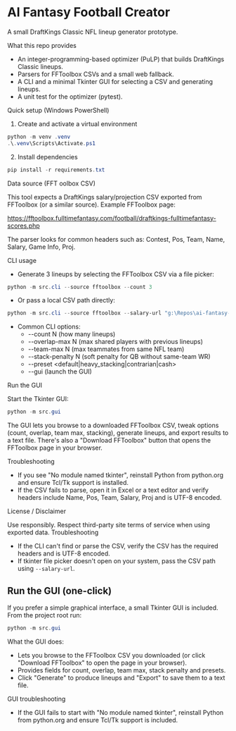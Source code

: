 AI Fantasy Football Creator
==========================

A small DraftKings Classic NFL lineup generator prototype.

What this repo provides
- An integer-programming-based optimizer (PuLP) that builds DraftKings Classic lineups.
- Parsers for FFToolbox CSVs and a small web fallback.
- A CLI and a minimal Tkinter GUI for selecting a CSV and generating lineups.
- A unit test for the optimizer (pytest).

Quick setup (Windows PowerShell)

1) Create and activate a virtual environment

```powershell
python -m venv .venv
.\.venv\Scripts\Activate.ps1
```

2) Install dependencies

```powershell
pip install -r requirements.txt
```

Data source (FFT oolbox CSV)

This tool expects a DraftKings salary/projection CSV exported from FFToolbox (or a similar source). Example FFToolbox page:

https://fftoolbox.fulltimefantasy.com/football/draftkings-fulltimefantasy-scores.php

The parser looks for common headers such as: Contest, Pos, Team, Name, Salary, Game Info, Proj.

CLI usage

- Generate 3 lineups by selecting the FFToolbox CSV via a file picker:

```powershell
python -m src.cli --source fftoolbox --count 3
```

- Or pass a local CSV path directly:

```powershell
python -m src.cli --source fftoolbox --salary-url "g:\Repos\ai-fantasy-football-creator\data\Draftkings Salary and FullTime Score as of 09-25-2025.csv" --count 3
```

- Common CLI options:
	- --count N (how many lineups)
	- --overlap-max N (max shared players with previous lineups)
	- --team-max N (max teammates from same NFL team)
	- --stack-penalty N (soft penalty for QB without same-team WR)
	- --preset <default|heavy_stacking|contrarian|cash>
	- --gui (launch the GUI)

Run the GUI

Start the Tkinter GUI:

```powershell
python -m src.gui
```

The GUI lets you browse to a downloaded FFToolbox CSV, tweak options (count, overlap, team max, stacking), generate lineups, and export results to a text file. There's also a "Download FFToolbox" button that opens the FFToolbox page in your browser.

Troubleshooting

- If you see "No module named tkinter", reinstall Python from python.org and ensure Tcl/Tk support is installed.
- If the CSV fails to parse, open it in Excel or a text editor and verify headers include Name, Pos, Team, Salary, Proj and is UTF-8 encoded.

License / Disclaimer

Use responsibly. Respect third-party site terms of service when using exported data.
Troubleshooting
- If the CLI can't find or parse the CSV, verify the CSV has the required headers and is UTF-8 encoded.
- If tkinter file picker doesn't open on your system, pass the CSV path using `--salary-url`.

Run the GUI (one-click)
-----------------------

If you prefer a simple graphical interface, a small Tkinter GUI is included. From the project root run:

```powershell
python -m src.gui
```

What the GUI does:
- Lets you browse to the FFToolbox CSV you downloaded (or click "Download FFToolbox" to open the page in your browser).
- Provides fields for count, overlap, team max, stack penalty and presets.
- Click "Generate" to produce lineups and "Export" to save them to a text file.

GUI troubleshooting
- If the GUI fails to start with "No module named tkinter", reinstall Python from python.org and ensure Tcl/Tk support is included.
